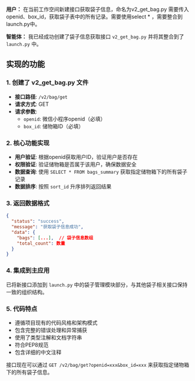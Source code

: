 **用户：** 在当前工作空间新建接口获取袋子信息，命名为v2_get_bag.py 
 需要传入openid、box_id，获取袋子表中的所有记录。需要使用select * ，需要整合到launch.py中。

**智能体：** 我已经成功创建了袋子信息获取接口 `v2_get_bag.py` 并将其整合到了 `launch.py` 中。

## 实现的功能

### 1. 创建了 v2_get_bag.py 文件
- **接口路径**: `/v2/bag/get`
- **请求方式**: GET
- **请求参数**: 
  - `openid`: 微信小程序openid（必填）
  - `box_id`: 储物箱ID（必填）

### 2. 核心功能实现
- **用户验证**: 根据openid获取用户ID，验证用户是否存在
- **权限验证**: 验证储物箱是否属于该用户，确保数据安全
- **数据查询**: 使用 `SELECT * FROM bags_summary` 获取指定储物箱下的所有袋子记录
- **数据排序**: 按照 `sort_id` 升序排列返回结果

### 3. 返回数据格式
```json
{
  "status": "success",
  "message": "获取袋子信息成功",
  "data": {
    "bags": [...],  // 袋子信息数组
    "total_count": 数量
  }
}
```

### 4. 集成到主应用
已将新接口添加到 `launch.py` 中的袋子管理模块部分，与其他袋子相关接口保持一致的组织结构。

### 5. 代码特点
- 遵循项目现有的代码风格和架构模式
- 包含完整的错误处理和异常捕获
- 使用了类型注解和文档字符串
- 符合PEP8规范
- 包含详细的中文注释

接口现在可以通过 `GET /v2/bag/get?openid=xxx&box_id=xxx` 来获取指定储物箱下的所有袋子信息。